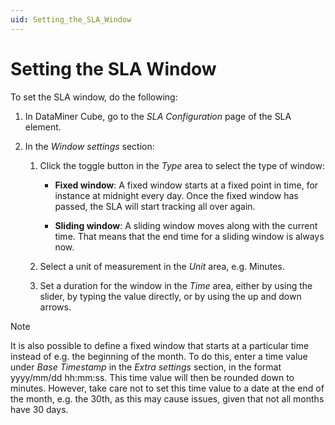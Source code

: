 ```yaml
---
uid: Setting_the_SLA_Window
---
```


# Setting the SLA Window

To set the SLA window, do the following:

1. In DataMiner Cube, go to the *SLA Configuration* page of the SLA element.

1. In the *Window settings* section:

   1. Click the toggle button in the *Type* area to select the type of window:

      - **Fixed window**: A fixed window starts at a fixed point in time, for instance at midnight every day. Once the fixed window has passed, the SLA will start tracking all over again.

      - **Sliding window**: A sliding window moves along with the current time. That means that the end time for a sliding window is always now.

   1. Select a unit of measurement in the *Unit* area, e.g. Minutes.

   1. Set a duration for the window in the *Time* area, either by using the slider, by typing the value directly, or by using the up and down arrows.

> [!NOTE]
> It is also possible to define a fixed window that starts at a particular time instead of e.g. the beginning of the month. To do this, enter a time value under *Base Timestamp* in the *Extra settings* section, in the format yyyy/mm/dd hh:mm:ss. This time value will then be rounded down to minutes. However, take care not to set this time value to a date at the end of the month, e.g. the 30th, as this may cause issues, given that not all months have 30 days.
